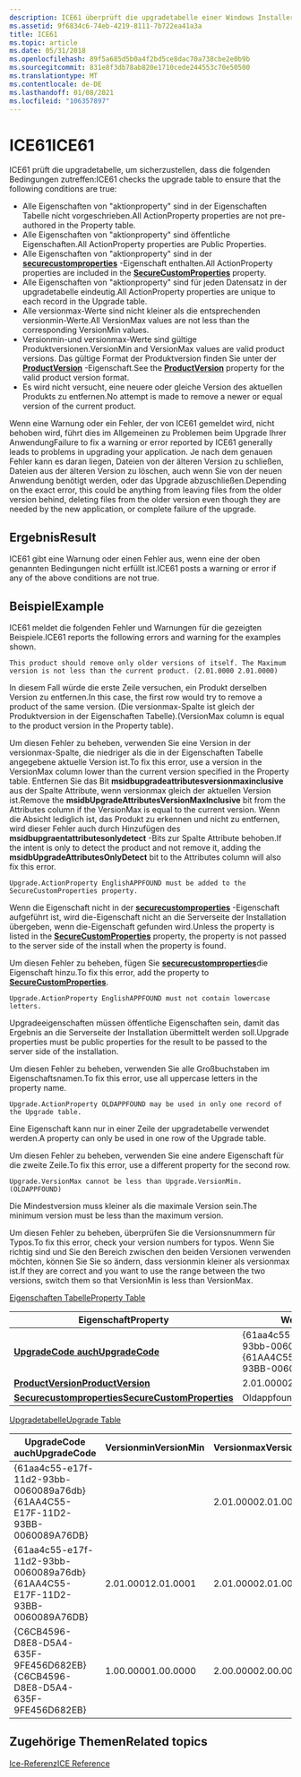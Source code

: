 ```yaml
---
description: ICE61 überprüft die upgradetabelle einer Windows Installer Datenbank.
ms.assetid: 9f6834c6-74eb-4219-8111-7b722ea41a3a
title: ICE61
ms.topic: article
ms.date: 05/31/2018
ms.openlocfilehash: 89f5a685d5b0a4f2bd5ce8dac70a738cbe2e0b9b
ms.sourcegitcommit: 831e8f3db78ab820e1710cede244553c70e50500
ms.translationtype: MT
ms.contentlocale: de-DE
ms.lasthandoff: 01/08/2021
ms.locfileid: "106357897"
---
```

# <a name="ice61"></a><span data-ttu-id="f48cb-103">ICE61</span><span class="sxs-lookup"><span data-stu-id="f48cb-103">ICE61</span></span>

<span data-ttu-id="f48cb-104">ICE61 prüft die upgradetabelle, um sicherzustellen, dass die folgenden Bedingungen zutreffen:</span><span class="sxs-lookup"><span data-stu-id="f48cb-104">ICE61 checks the upgrade table to ensure that the following conditions are true:</span></span>

-   <span data-ttu-id="f48cb-105">Alle Eigenschaften von "aktionproperty" sind in der Eigenschaften Tabelle nicht vorgeschrieben.</span><span class="sxs-lookup"><span data-stu-id="f48cb-105">All ActionProperty properties are not pre-authored in the Property table.</span></span>
-   <span data-ttu-id="f48cb-106">Alle Eigenschaften von "aktionproperty" sind öffentliche Eigenschaften.</span><span class="sxs-lookup"><span data-stu-id="f48cb-106">All ActionProperty properties are Public Properties.</span></span>
-   <span data-ttu-id="f48cb-107">Alle Eigenschaften von "aktionproperty" sind in der [**securecustomproperties**](securecustomproperties.md) -Eigenschaft enthalten.</span><span class="sxs-lookup"><span data-stu-id="f48cb-107">All ActionProperty properties are included in the [**SecureCustomProperties**](securecustomproperties.md) property.</span></span>
-   <span data-ttu-id="f48cb-108">Alle Eigenschaften von "aktionproperty" sind für jeden Datensatz in der upgradetabelle eindeutig.</span><span class="sxs-lookup"><span data-stu-id="f48cb-108">All ActionProperty properties are unique to each record in the Upgrade table.</span></span>
-   <span data-ttu-id="f48cb-109">Alle versionmax-Werte sind nicht kleiner als die entsprechenden versionmin-Werte.</span><span class="sxs-lookup"><span data-stu-id="f48cb-109">All VersionMax values are not less than the corresponding VersionMin values.</span></span>
-   <span data-ttu-id="f48cb-110">Versionmin-und versionmax-Werte sind gültige Produktversionen.</span><span class="sxs-lookup"><span data-stu-id="f48cb-110">VersionMin and VersionMax values are valid product versions.</span></span> <span data-ttu-id="f48cb-111">Das gültige Format der Produktversion finden Sie unter der [**ProductVersion**](productversion.md) -Eigenschaft.</span><span class="sxs-lookup"><span data-stu-id="f48cb-111">See the [**ProductVersion**](productversion.md) property for the valid product version format.</span></span>
-   <span data-ttu-id="f48cb-112">Es wird nicht versucht, eine neuere oder gleiche Version des aktuellen Produkts zu entfernen.</span><span class="sxs-lookup"><span data-stu-id="f48cb-112">No attempt is made to remove a newer or equal version of the current product.</span></span>

<span data-ttu-id="f48cb-113">Wenn eine Warnung oder ein Fehler, der von ICE61 gemeldet wird, nicht behoben wird, führt dies im Allgemeinen zu Problemen beim Upgrade Ihrer Anwendung</span><span class="sxs-lookup"><span data-stu-id="f48cb-113">Failure to fix a warning or error reported by ICE61 generally leads to problems in upgrading your application.</span></span> <span data-ttu-id="f48cb-114">Je nach dem genauen Fehler kann es daran liegen, Dateien von der älteren Version zu schließen, Dateien aus der älteren Version zu löschen, auch wenn Sie von der neuen Anwendung benötigt werden, oder das Upgrade abzuschließen.</span><span class="sxs-lookup"><span data-stu-id="f48cb-114">Depending on the exact error, this could be anything from leaving files from the older version behind, deleting files from the older version even though they are needed by the new application, or complete failure of the upgrade.</span></span>

## <a name="result"></a><span data-ttu-id="f48cb-115">Ergebnis</span><span class="sxs-lookup"><span data-stu-id="f48cb-115">Result</span></span>

<span data-ttu-id="f48cb-116">ICE61 gibt eine Warnung oder einen Fehler aus, wenn eine der oben genannten Bedingungen nicht erfüllt ist.</span><span class="sxs-lookup"><span data-stu-id="f48cb-116">ICE61 posts a warning or error if any of the above conditions are not true.</span></span>

## <a name="example"></a><span data-ttu-id="f48cb-117">Beispiel</span><span class="sxs-lookup"><span data-stu-id="f48cb-117">Example</span></span>

<span data-ttu-id="f48cb-118">ICE61 meldet die folgenden Fehler und Warnungen für die gezeigten Beispiele.</span><span class="sxs-lookup"><span data-stu-id="f48cb-118">ICE61 reports the following errors and warning for the examples shown.</span></span>

``` syntax
This product should remove only older versions of itself. The Maximum version is not less than the current product. (2.01.0000 2.01.0000)
```

<span data-ttu-id="f48cb-119">In diesem Fall würde die erste Zeile versuchen, ein Produkt derselben Version zu entfernen.</span><span class="sxs-lookup"><span data-stu-id="f48cb-119">In this case, the first row would try to remove a product of the same version.</span></span> <span data-ttu-id="f48cb-120">(Die versionmax-Spalte ist gleich der Produktversion in der Eigenschaften Tabelle).</span><span class="sxs-lookup"><span data-stu-id="f48cb-120">(VersionMax column is equal to the product version in the Property table).</span></span>

<span data-ttu-id="f48cb-121">Um diesen Fehler zu beheben, verwenden Sie eine Version in der versionmax-Spalte, die niedriger als die in der Eigenschaften Tabelle angegebene aktuelle Version ist.</span><span class="sxs-lookup"><span data-stu-id="f48cb-121">To fix this error, use a version in the VersionMax column lower than the current version specified in the Property table.</span></span> <span data-ttu-id="f48cb-122">Entfernen Sie das Bit **msidbupgradeattributesversionmaxinclusive** aus der Spalte Attribute, wenn versionmax gleich der aktuellen Version ist.</span><span class="sxs-lookup"><span data-stu-id="f48cb-122">Remove the **msidbUpgradeAttributesVersionMaxInclusive** bit from the Attributes column if the VersionMax is equal to the current version.</span></span> <span data-ttu-id="f48cb-123">Wenn die Absicht lediglich ist, das Produkt zu erkennen und nicht zu entfernen, wird dieser Fehler auch durch Hinzufügen des **msidbupgraentattributesonlydetect** -Bits zur Spalte Attribute behoben.</span><span class="sxs-lookup"><span data-stu-id="f48cb-123">If the intent is only to detect the product and not remove it, adding the **msidbUpgradeAttributesOnlyDetect** bit to the Attributes column will also fix this error.</span></span>

``` syntax
Upgrade.ActionProperty EnglishAPPFOUND must be added to the SecureCustomProperties property.
```

<span data-ttu-id="f48cb-124">Wenn die Eigenschaft nicht in der [**securecustomproperties**](securecustomproperties.md) -Eigenschaft aufgeführt ist, wird die-Eigenschaft nicht an die Serverseite der Installation übergeben, wenn die-Eigenschaft gefunden wird.</span><span class="sxs-lookup"><span data-stu-id="f48cb-124">Unless the property is listed in the [**SecureCustomProperties**](securecustomproperties.md) property, the property is not passed to the server side of the install when the property is found.</span></span>

<span data-ttu-id="f48cb-125">Um diesen Fehler zu beheben, fügen Sie [**securecustomproperties**](securecustomproperties.md)die Eigenschaft hinzu.</span><span class="sxs-lookup"><span data-stu-id="f48cb-125">To fix this error, add the property to [**SecureCustomProperties**](securecustomproperties.md).</span></span>

``` syntax
Upgrade.ActionProperty EnglishAPPFOUND must not contain lowercase letters.
```

<span data-ttu-id="f48cb-126">Upgradeeigenschaften müssen öffentliche Eigenschaften sein, damit das Ergebnis an die Serverseite der Installation übermittelt werden soll.</span><span class="sxs-lookup"><span data-stu-id="f48cb-126">Upgrade properties must be public properties for the result to be passed to the server side of the installation.</span></span>

<span data-ttu-id="f48cb-127">Um diesen Fehler zu beheben, verwenden Sie alle Großbuchstaben im Eigenschaftsnamen.</span><span class="sxs-lookup"><span data-stu-id="f48cb-127">To fix this error, use all uppercase letters in the property name.</span></span>

``` syntax
Upgrade.ActionProperty OLDAPPFOUND may be used in only one record of the Upgrade table.
```

<span data-ttu-id="f48cb-128">Eine Eigenschaft kann nur in einer Zeile der upgradetabelle verwendet werden.</span><span class="sxs-lookup"><span data-stu-id="f48cb-128">A property can only be used in one row of the Upgrade table.</span></span>

<span data-ttu-id="f48cb-129">Um diesen Fehler zu beheben, verwenden Sie eine andere Eigenschaft für die zweite Zeile.</span><span class="sxs-lookup"><span data-stu-id="f48cb-129">To fix this error, use a different property for the second row.</span></span>

``` syntax
Upgrade.VersionMax cannot be less than Upgrade.VersionMin. (OLDAPPFOUND)
```

<span data-ttu-id="f48cb-130">Die Mindestversion muss kleiner als die maximale Version sein.</span><span class="sxs-lookup"><span data-stu-id="f48cb-130">The minimum version must be less than the maximum version.</span></span>

<span data-ttu-id="f48cb-131">Um diesen Fehler zu beheben, überprüfen Sie die Versionsnummern für Typos.</span><span class="sxs-lookup"><span data-stu-id="f48cb-131">To fix this error, check your version numbers for typos.</span></span> <span data-ttu-id="f48cb-132">Wenn Sie richtig sind und Sie den Bereich zwischen den beiden Versionen verwenden möchten, können Sie Sie so ändern, dass versionmin kleiner als versionmax ist.</span><span class="sxs-lookup"><span data-stu-id="f48cb-132">If they are correct and you want to use the range between the two versions, switch them so that VersionMin is less than VersionMax.</span></span>

[<span data-ttu-id="f48cb-133">Eigenschaften Tabelle</span><span class="sxs-lookup"><span data-stu-id="f48cb-133">Property Table</span></span>](property-table.md)



| <span data-ttu-id="f48cb-134">Eigenschaft</span><span class="sxs-lookup"><span data-stu-id="f48cb-134">Property</span></span>                                                 | <span data-ttu-id="f48cb-135">Wert</span><span class="sxs-lookup"><span data-stu-id="f48cb-135">Value</span></span>                                  |
|----------------------------------------------------------|----------------------------------------|
| [<span data-ttu-id="f48cb-136">**UpgradeCode auch**</span><span class="sxs-lookup"><span data-stu-id="f48cb-136">**UpgradeCode**</span></span>](upgradecode.md)                       | <span data-ttu-id="f48cb-137">{61aa4c55-e17f-11d2-93bb-0060089a76db}</span><span class="sxs-lookup"><span data-stu-id="f48cb-137">{61AA4C55-E17F-11D2-93BB-0060089A76DB}</span></span> |
| [<span data-ttu-id="f48cb-138">**ProductVersion**</span><span class="sxs-lookup"><span data-stu-id="f48cb-138">**ProductVersion**</span></span>](productversion.md)                 | <span data-ttu-id="f48cb-139">2.01.0000</span><span class="sxs-lookup"><span data-stu-id="f48cb-139">2.01.0000</span></span>                              |
| [<span data-ttu-id="f48cb-140">**Securecustomproperties**</span><span class="sxs-lookup"><span data-stu-id="f48cb-140">**SecureCustomProperties**</span></span>](securecustomproperties.md) | <span data-ttu-id="f48cb-141">Oldappfound</span><span class="sxs-lookup"><span data-stu-id="f48cb-141">OLDAPPFOUND</span></span>                            |



 

[<span data-ttu-id="f48cb-142">Upgradetabelle</span><span class="sxs-lookup"><span data-stu-id="f48cb-142">Upgrade Table</span></span>](upgrade-table.md)



| <span data-ttu-id="f48cb-143">UpgradeCode auch</span><span class="sxs-lookup"><span data-stu-id="f48cb-143">UpgradeCode</span></span>                            | <span data-ttu-id="f48cb-144">Versionmin</span><span class="sxs-lookup"><span data-stu-id="f48cb-144">VersionMin</span></span> | <span data-ttu-id="f48cb-145">Versionmax</span><span class="sxs-lookup"><span data-stu-id="f48cb-145">VersionMax</span></span> | <span data-ttu-id="f48cb-146">Sprache</span><span class="sxs-lookup"><span data-stu-id="f48cb-146">Language</span></span> | <span data-ttu-id="f48cb-147">Attribute</span><span class="sxs-lookup"><span data-stu-id="f48cb-147">Attributes</span></span> | <span data-ttu-id="f48cb-148">Entfernen</span><span class="sxs-lookup"><span data-stu-id="f48cb-148">Remove</span></span>                | <span data-ttu-id="f48cb-149">Aktions Eigenschaft</span><span class="sxs-lookup"><span data-stu-id="f48cb-149">ActionProperty</span></span>  |
|----------------------------------------|------------|------------|----------|------------|-----------------------|-----------------|
| <span data-ttu-id="f48cb-150">{61aa4c55-e17f-11d2-93bb-0060089a76db}</span><span class="sxs-lookup"><span data-stu-id="f48cb-150">{61AA4C55-E17F-11D2-93BB-0060089A76DB}</span></span> |            | <span data-ttu-id="f48cb-151">2.01.0000</span><span class="sxs-lookup"><span data-stu-id="f48cb-151">2.01.0000</span></span>  |          | <span data-ttu-id="f48cb-152">513</span><span class="sxs-lookup"><span data-stu-id="f48cb-152">513</span></span>        |                       | <span data-ttu-id="f48cb-153">Oldappfound</span><span class="sxs-lookup"><span data-stu-id="f48cb-153">OLDAPPFOUND</span></span>     |
| <span data-ttu-id="f48cb-154">{61aa4c55-e17f-11d2-93bb-0060089a76db}</span><span class="sxs-lookup"><span data-stu-id="f48cb-154">{61AA4C55-E17F-11D2-93BB-0060089A76DB}</span></span> | <span data-ttu-id="f48cb-155">2.01.0001</span><span class="sxs-lookup"><span data-stu-id="f48cb-155">2.01.0001</span></span>  | <span data-ttu-id="f48cb-156">2.01.0000</span><span class="sxs-lookup"><span data-stu-id="f48cb-156">2.01.0000</span></span>  |          |            |                       | <span data-ttu-id="f48cb-157">Oldappfound</span><span class="sxs-lookup"><span data-stu-id="f48cb-157">OLDAPPFOUND</span></span>     |
| <span data-ttu-id="f48cb-158">{C6CB4596-D8E8-D5A4-635F-9FE456D682EB}</span><span class="sxs-lookup"><span data-stu-id="f48cb-158">{C6CB4596-D8E8-D5A4-635F-9FE456D682EB}</span></span> | <span data-ttu-id="f48cb-159">1.00.0000</span><span class="sxs-lookup"><span data-stu-id="f48cb-159">1.00.0000</span></span>  | <span data-ttu-id="f48cb-160">2.00.0000</span><span class="sxs-lookup"><span data-stu-id="f48cb-160">2.00.0000</span></span>  | <span data-ttu-id="f48cb-161">1033</span><span class="sxs-lookup"><span data-stu-id="f48cb-161">1033</span></span>     |            | <span data-ttu-id="f48cb-162">\[Appfeatureenglish\]</span><span class="sxs-lookup"><span data-stu-id="f48cb-162">\[AppFeatureEnglish\]</span></span> | <span data-ttu-id="f48cb-163">Englische appfound</span><span class="sxs-lookup"><span data-stu-id="f48cb-163">EnglishAPPFOUND</span></span> |



 

## <a name="related-topics"></a><span data-ttu-id="f48cb-164">Zugehörige Themen</span><span class="sxs-lookup"><span data-stu-id="f48cb-164">Related topics</span></span>

<dl> <dt>

[<span data-ttu-id="f48cb-165">Ice-Referenz</span><span class="sxs-lookup"><span data-stu-id="f48cb-165">ICE Reference</span></span>](ice-reference.md)
</dt> </dl>

 

 



